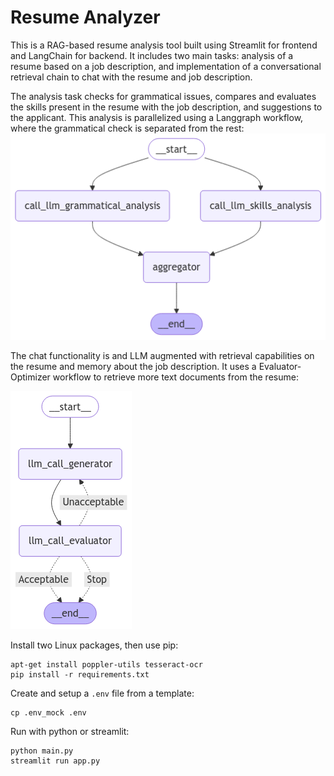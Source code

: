 # Resume Analyzer
This is a RAG-based resume analysis tool built using Streamlit for frontend and LangChain for backend. 
It includes two main tasks: analysis of a resume based on a job description, and 
implementation of a conversational retrieval chain to chat with the resume and job description.

The analysis task checks for grammatical issues, compares and evaluates the skills present in the resume 
with the job description, and suggestions to the applicant. 
This analysis is parallelized using a Langgraph workflow, where the grammatical check is separated 
from the rest: ![Parallel Workflow](parallel_workflow.png)


The chat functionality is and LLM augmented with retrieval capabilities on the resume and 
memory about the job description. It uses a Evaluator-Optimizer workflow to retrieve more 
text documents from the resume: 

![Evaluator-Optimizer workflow](workflow_evaluator_optimizer.png)

Install two Linux packages, then use pip:
```
apt-get install poppler-utils tesseract-ocr
pip install -r requirements.txt
```
Create and setup a `.env` file from a template:
```
cp .env_mock .env
```

Run with python or streamlit:
```
python main.py
streamlit run app.py
```